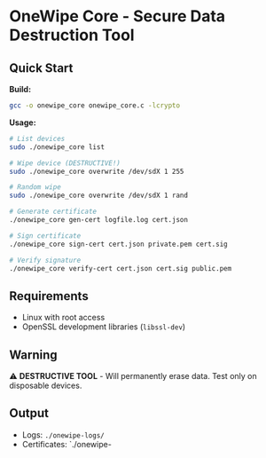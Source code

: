 # OneWipe Core - Secure Data Destruction Tool

## Quick Start

**Build:**
```bash
gcc -o onewipe_core onewipe_core.c -lcrypto
```

**Usage:**
```bash
# List devices
sudo ./onewipe_core list

# Wipe device (DESTRUCTIVE!)
sudo ./onewipe_core overwrite /dev/sdX 1 255

# Random wipe
sudo ./onewipe_core overwrite /dev/sdX 1 rand

# Generate certificate
./onewipe_core gen-cert logfile.log cert.json

# Sign certificate
./onewipe_core sign-cert cert.json private.pem cert.sig

# Verify signature
./onewipe_core verify-cert cert.json cert.sig public.pem
```

## Requirements
- Linux with root access
- OpenSSL development libraries (`libssl-dev`)

## Warning
⚠️ **DESTRUCTIVE TOOL** - Will permanently erase data. Test only on disposable devices.

## Output
- Logs: `./onewipe-logs/`
- Certificates: `./onewipe-